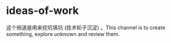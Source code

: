 # ideas-of-work
这个频道是用来挖坑填坑 (技术轮子沉淀) 。This channel is to create  something, explore unknown and review them.
